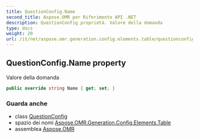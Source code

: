 ```yaml
---
title: QuestionConfig.Name
second_title: Aspose.OMR per Riferimento API .NET
description: QuestionConfig proprietà. Valore della domanda
type: docs
weight: 20
url: /it/net/aspose.omr.generation.config.elements.table/questionconfig/name/
---
```

## QuestionConfig.Name property

Valore della domanda

```csharp
public override string Name { get; set; }
```

### Guarda anche

* class [QuestionConfig](../)
* spazio dei nomi [Aspose.OMR.Generation.Config.Elements.Table](../../questionconfig/)
* assemblea [Aspose.OMR](../../../)


